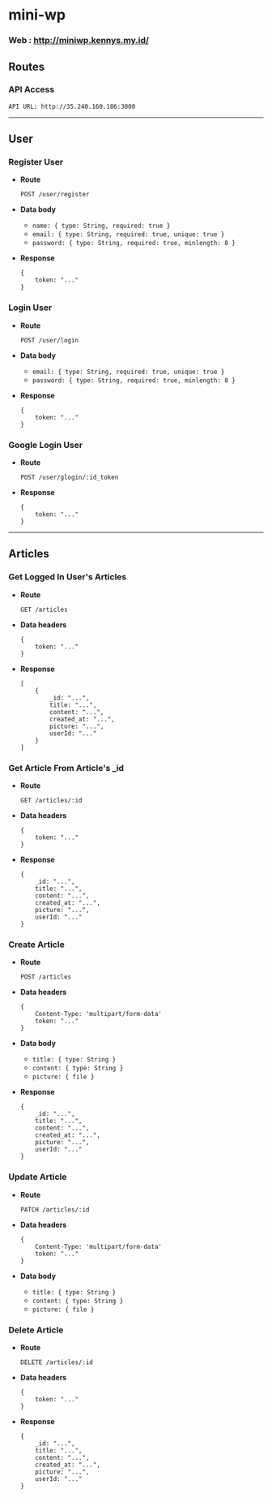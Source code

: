 # mini-wp

### Web : http://miniwp.kennys.my.id/

## Routes

### API Access

`API URL: http://35.240.160.186:3000`

---
## User

### Register User

* **Route**

    `POST /user/register`

* **Data body**

    - `name: { type: String, required: true }`
    - `email: { type: String, required: true, unique: true }`
    - `password: { type: String, required: true, minlength: 8 }`

* **Response**

    ```
    {
        token: "..."
    }
    ```

### Login User

* **Route**

    `POST /user/login`

* **Data body**

    - `email: { type: String, required: true, unique: true }`
    - `password: { type: String, required: true, minlength: 8 }`

* **Response**

    ```
    {
        token: "..."
    }
    ```

### Google Login User

* **Route**

    `POST /user/glogin/:id_token`

* **Response**

    ```
    {
        token: "..."
    }
    ```
---
## Articles

### Get Logged In User's Articles

* **Route**

    `GET /articles`

* **Data headers**

    ```
    {
        token: "..."
    }
    ```

* **Response**

    ```
    [
        {
            _id: "...",
            title: "...",
            content: "...",
            created_at: "...",
            picture: "...",
            userId: "..."
        }
    ]
    ```

### Get Article From Article's _id

* **Route**

    `GET /articles/:id`

* **Data headers**

    ```
    {
        token: "..."
    }
    ```

* **Response**

    ```
    {
        _id: "...",
        title: "...",
        content: "...",
        created_at: "...",
        picture: "...",
        userId: "..."
    }
    ```

### Create Article

* **Route**

    `POST /articles`

* **Data headers**

    ```
    {
        Content-Type: 'multipart/form-data'
        token: "..."
    }
    ```
* **Data body**

    - `title: { type: String }`
    - `content: { type: String }`
    - `picture: { file }`

* **Response**

    ```
    {
        _id: "...",
        title: "...",
        content: "...",
        created_at: "...",
        picture: "...",
        userId: "..."
    }
    ```

### Update Article

* **Route**

    `PATCH /articles/:id`

* **Data headers**

    ```
    {
        Content-Type: 'multipart/form-data'
        token: "..."
    }
    ```
* **Data body**

    - `title: { type: String }`
    - `content: { type: String }`
    - `picture: { file }`


### Delete Article

* **Route**

    `DELETE /articles/:id`

* **Data headers**

    ```
    {
        token: "..."
    }
    ```

* **Response**

    ```
    {
        _id: "...",
        title: "...",
        content: "...",
        created_at: "...",
        picture: "...",
        userId: "..."
    }
    ```